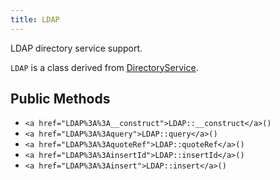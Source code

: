```yaml
---
title: LDAP
---
```


LDAP directory service support.

`LDAP` is a class derived from <a href="DirectoryService">DirectoryService</a>.

## Public Methods

* `<a href="LDAP%3A%3A__construct">LDAP::__construct</a>()`
* `<a href="LDAP%3A%3Aquery">LDAP::query</a>()`
* `<a href="LDAP%3A%3AquoteRef">LDAP::quoteRef</a>()`
* `<a href="LDAP%3A%3AinsertId">LDAP::insertId</a>()`
* `<a href="LDAP%3A%3Ainsert">LDAP::insert</a>()`


